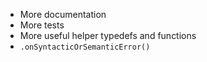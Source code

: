 + More documentation
+ More tests
+ More useful helper typedefs and functions
+ `.onSyntacticOrSemanticError()`